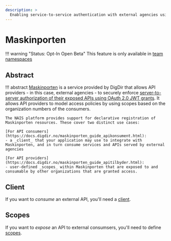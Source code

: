 ```yaml
---
description: >
  Enabling service-to-service authentication with external agencies using Maskinporten.
---
```


# Maskinporten

!!! warning "Status: Opt-In Open Beta"
    This feature is only available in [team namespaces](../../../clusters/team-namespaces.md)

## Abstract

!!! abstract
    [Maskinporten](https://docs.digdir.no/maskinporten_overordnet.html) is a service provided by DigDir that allows API providers - in this case, external agencies - 
    to securely enforce [server-to-server authorization of their exposed APIs using OAuth 2.0 JWT grants](https://docs.digdir.no/maskinporten_auth_server-to-server-oauth2.html). 
    It allows API providers to model access policies by using scopes based on the organization numbers of the consumers.

    The NAIS platform provides support for declarative registration of Maskinporten resources. These cover two distinct use cases:

    [For API consumers](https://docs.digdir.no/maskinporten_guide_apikonsument.html):
    - a _client_ that your application may use to integrate with Maskinporten, and in turn consume services and APIs served by external agencies

    [For API providers](https://docs.digdir.no/maskinporten_guide_apitilbyder.html):
    - user-defined _scopes_ within Maskinporten that are exposed to and consumable by other organizations that are granted access.

## Client

If you want to _consume_ an external API, you'll need a [client](client.md).

## Scopes

If you want to _expose_ an API to external consumsers, you'll need to define [scopes](scopes.md).
